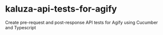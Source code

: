 # kaluza-api-tests-for-agify
Create pre-request and post-response API tests for Agify using Cucumber and Typescript
